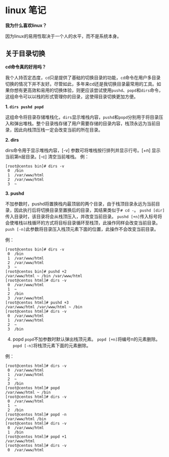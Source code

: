 # linux 笔记


**我为什么喜欢linux？**


因为linux的易用性取决于一个人的水平，而不是系统本身。


## 关于目录切换
**cd命令真的好用吗？**


  我个人持否定态度，`cd`只是提供了基础的切换目录的功能，`cd`命令在用户多目录切换的情况下并不友好。尽管如此，多年来cd还是我切换目录最常用的工具。如果你想有更高效和易用的切换体验，则更应该尝试使用`pushd`、`popd`和`dirs`命令，这组命令可以以栈的形式管理你的目录，这使得目录切换更加方便。


  **1. `dirs pushd popd`**

  这组命令将目录存储堆栈化，`dirs`显示堆栈内容，`pushd`和`popd`分别用于将目录压入和弹出堆栈。整个目录栈存储了用户需要存储的目录内容，栈顶永远为当前目录，因此向栈顶压栈一定会改变当前的所在目录。

  **2. dirs**

  dirs命令用于显示堆栈内容，[-v] 参数可将堆栈按行排列并显示行号。[+n] 显示当前第n层目录。[-c] 清空当前堆栈。
  例：
```shell
[root@centos bin]# dirs -v
 0  /bin
 1  /var/www/html
 2  /var/www/html
 3  ~
```

  **3. pushd**

  不加参数时，pushd将置换栈内最顶层的两个目录，由于栈顶目录永远为当前目录，因此执行后将切换目录至置换后的目录，其结果类似于`# cd -`。
  `pushd [dir]`传入目录时，该目录将会从栈顶压入，并改变当前目录。
  `pushd [+n]`传入标号将会使堆栈以栈循环的方式将目标目录循环至栈顶，此操作同样会改变当前目录。
  `push [-n]`此参数将目录压入栈顶元素下面的位置，此操作不会改变当前目录。

  例：
```shell
[root@centos bin]# dirs -v
 0  /bin
 1  /var/www/html
 2  /var/www/html
 3  ~
[root@centos bin]# pushd +2
/var/www/html ~ /bin /var/www/html
[root@centos html]# dirs -v
 0  /var/www/html
 1  ~
 2  /bin
 3  /var/www/html
[root@centos html]# pushd +3
/var/www/html /var/www/html ~ /bin
[root@centos html]# dirs -v
 0  /var/www/html
 1  /var/www/html
 2  ~
 3  /bin
 ```

  4. popd
`popd`不加参数时默认弹出栈顶元素。
`popd [+n]`将编号n的元素删除。
`popd [-n]`将栈顶元素下面的元素删除。

例：
```shell
[root@centos html]# dirs -v
 0  /var/www/html
 1  /var/www/html
 2  ~
 3  /bin
[root@centos html]# popd
/var/www/html ~ /bin
[root@centos html]# dirs -v
 0  /var/www/html
 1  ~
 2  /bin
[root@centos html]# popd -n
/var/www/html /bin
[root@centos html]# dirs -v
 0  /var/www/html
 1  /bin
[root@centos html]# popd +1
/var/www/html
[root@centos html]# dirs -v
 0  /var/www/html
```

